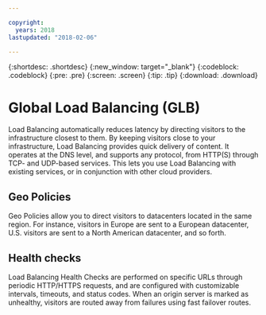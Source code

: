 ```yaml
---

copyright:
  years: 2018
lastupdated: "2018-02-06"

---
```


{:shortdesc: .shortdesc}
{:new_window: target="_blank"}
{:codeblock: .codeblock}
{:pre: .pre}
{:screen: .screen}
{:tip: .tip}
{:download: .download}



# Global Load Balancing (GLB)

Load Balancing automatically reduces latency by directing visitors to the infrastructure closest to them. By keeping visitors close to your infrastructure, Load Balancing provides quick delivery of content. It operates at the DNS level, and supports any protocol, from HTTP(S) through TCP- and UDP-based services. This lets you use Load Balancing with existing services, or in conjunction with other cloud providers.

## Geo Policies

Geo Policies allow you to direct visitors to datacenters located in the same region. For instance, visitors in Europe are sent to a European datacenter, U.S. visitors are sent to a North American datacenter, and so forth.

## Health checks

Load Balancing Health Checks are performed on specific URLs through periodic HTTP/HTTPS requests, and are configured with customizable intervals, timeouts, and status codes. When an origin server is marked as unhealthy, visitors are routed away from failures using fast failover routes. 
